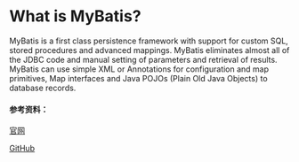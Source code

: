 # What is MyBatis?
MyBatis is a first class persistence framework with support for custom SQL, stored procedures and advanced mappings. MyBatis eliminates almost all of the JDBC code and manual setting of parameters and retrieval of results. MyBatis can use simple XML or Annotations for configuration and map primitives, Map interfaces and Java POJOs (Plain Old Java Objects) to database records.


#### 参考资料：
[官网](http://www.mybatis.org/mybatis-3/)

[GitHub](https://github.com/mybatis/mybatis-3)
